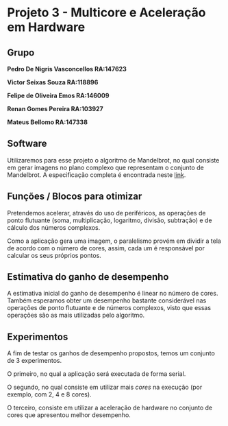 # Projeto 3 - Multicore e Aceleração em Hardware

## Grupo

**Pedro De Nigris Vasconcellos RA:147623**

**Victor Seixas Souza RA:118896**

**Felipe de Oliveira Emos RA:146009**

**Renan Gomes Pereira RA:103927**

**Mateus Bellomo RA:147338**

## Software 

Utilizaremos para esse projeto o algoritmo de Mandelbrot, no qual consiste em gerar imagens no plano complexo que representam o conjunto de Mandelbrot. A especificação completa é encontrada neste [link][1].

## Funções / Blocos para otimizar

Pretendemos acelerar, através do uso de periféricos, as operações de ponto flutuante (soma, multiplicação, logaritmo, divisão, subtração) e de cálculo dos números complexos.

Como a aplicação gera uma imagem, o paralelismo provém em dividir a tela de acordo com o número de cores, assim, cada um é responsável por calcular os seus próprios pontos.

## Estimativa do ganho de desempenho

A estimativa inicial do ganho de desempenho é linear no número de cores. Também esperamos obter um desempenho bastante considerável nas operações de ponto flutuante e de números complexos, visto que essas operações são as mais utilizadas pelo algoritmo.

## Experimentos

A fim de testar os ganhos de desempenho propostos, temos um conjunto de 3 experimentos. 

O primeiro, no qual a aplicação será executada de forma serial.

O segundo, no qual consiste em utilizar mais *cores* na execução (por exemplo, com 2, 4 e 8 cores).

O terceiro, consiste em utilizar a aceleração de hardware no conjunto de cores que apresentou melhor desempenho.

[1]: https://pt.wikipedia.org/wiki/Conjunto_de_Mandelbrot